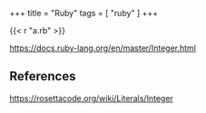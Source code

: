 +++
title = "Ruby"
tags = [ "ruby" ]
+++

{{< r "a.rb" >}}

<https://docs.ruby-lang.org/en/master/Integer.html>

## References

<https://rosettacode.org/wiki/Literals/Integer>
